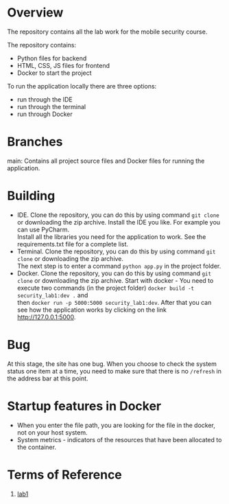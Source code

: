 # Overview
The repository contains all the lab work for the mobile security course.  

The repository contains:
  * Python files for backend
  * HTML, CSS, JS files for frontend
  * Docker to start the project

To run the application locally there are three options:  
  * run through the IDE
  * run through the terminal 
  * run through Docker

# Branches
main: Contains all project source files and Docker files for running the application.

# Building
+ IDE. Clone the repository, you can do this by using command ```git clone``` or downloading the zip archive. Install the IDE you like. For example you can use PyCharm.  
Install all the libraries you need for the application to work. See the requirements.txt file for a complete list.
+ Terminal. Clone the repository, you can do this by using command ```git clone``` or downloading the zip archive.  
The next step is to enter a command ```python app.py``` in the project folder.
+ Docker. Clone the repository, you can do this by using command ```git clone``` or downloading the zip archive.
Start with docker - You need to execute two commands (in the project folder) ```docker build -t security_lab1:dev .``` and  
  then ```docker run -p 5000:5000 security_lab1:dev```.
After that you can see how the application works by clicking on the link http://127.0.0.1:5000.

# Bug
At this stage, the site has one bug. When you choose to check the system status one item at a time, you need to make sure that there is no ```/refresh``` in the address bar at this point.

# Startup features in Docker
+ When you enter the file path, you are looking for the file in the docker, not on your host system.
+ System metrics - indicators of the resources that have been allocated to the container.


# Terms of Reference
1. [lab1](https://github.com/andrey1pf/Mobile-security/blob/main/Conditions/Task%201%20-%20OS%20and%20Device%20Info.pdf)
